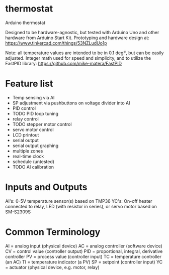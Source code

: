 # thermostat
Arduino thermostat

Designed to be hardware-agnostic, but tested with Arduino Uno and other hardware from Arduino Start Kit.
Prototyping and hardware design at: https://www.tinkercad.com/things/53NZLudUo1p

Note: all temperature values are intended to be in 0.1 degF, but can be easily adjusted. Integer math used for speed and simplicity, and to utilize the FastPID library: https://github.com/mike-matera/FastPID

Feature list
============
 * Temp sensing via AI
 * SP adjustment via pushbuttons on voltage divider into AI
 * PID control
 * TODO PID loop tuning
 * relay control
 * TODO stepper motor control
 * servo motor control
 * LCD printout
 * serial output
 * serial output graphing
 * multiple zones
 * real-time clock
 * schedule (untested)
 * TODO AI calibration

Inputs and Outputs
==================
AI's: 0-5V temperature sensor(s) based on TMP36
YC's: On-off heater connected to relay, LED (with resistor in series), or servo motor based on SM-S2309S

Common Terminology
==================
AI = analog input (physical device)
AC = analog controller (software device)
CV = control value (controller output)
PID = proportional, integral, derivative controller
PV = process value (controller input)
TC = temperature controller (an AC)
TI = temperature indicator (a PV)
SP = setpoint (controller input)
YC = actuator (physical device, e.g. motor, relay)
